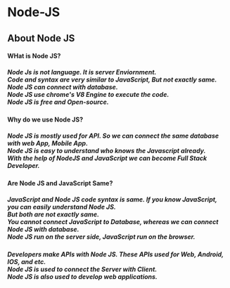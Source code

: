 # Node-JS
## About Node JS 
#### WHat is Node JS?
##### Node Js is not language. It is server Enviornment.<br>Code and syntax are very similar to JavaScript, But not exactly same.<br> Node JS can connect with database.<br> Node JS use chrome's V8 Engine to execute the code. <br> Node JS is free and Open-source.

#### Why do we use Node JS?
##### Node JS is mostly used for API. So we can connect the same database with web App, Mobile App.<br> Node JS is easy to understand who knows the Javascript already. <br> With the help of NodeJS and JavaScript we can become Full Stack Developer.

#### Are Node JS and JavaScript Same?
##### JavaScript and Node JS code syntax is same. If you know JavaScript, you can easily understand Node JS.<br> But both are not exactly same.<br> You cannot connect JavaScript to Database, whereas we can connect Node JS with database.<br> Node JS run on the server side, JavaScript run on the browser.

##### Developers make APIs with Node JS. These APIs used for Web, Android, IOS, and etc.<br>Node JS is used to connect the Server with Client. <br> Node JS is also used to develop web applications.
